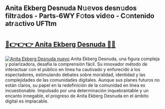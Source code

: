 ## Anita Ekberg Desnuda N𝚞𝚎vos desn𝚞dos filtr𝚊dos - Parts-6WY F𝚘tos vid𝚎o - C𝚘ntenido atr𝚊ctivo UFTtm

# <h2><a href="http://mbddkbj.tromn.icu/?c=Anita+Ekberg+Desnuda">🔗👉👉👉 Anita Ekberg Desnuda 🔗🔗</a></h2>

[![Anita Ekberg Desnuda nuevo](https://i.imgur.com/pEAQMta.gif)](http://mbddkbj.tromn.icu/?c=Anita+Ekberg+Desnuda)
Anita Ekberg Desnuda, una figura compleja y polarizadora, desafía la comprensión fácil. Su innovador método de interactuar con el público en línea ha cautivado y enfurecido a los espectadores, estimulando debates sobre moralidad, identidad y las complejidades de las comunidades digitales. Aunque sus planes futuros no están claros, su papel en la redefinición de la comunidad en línea es incuestionable. Impulsado por una determinación inquebrantable y un encanto innegable, el progreso de Anita Ekberg Desnuda en el ámbito digital es implacable.

